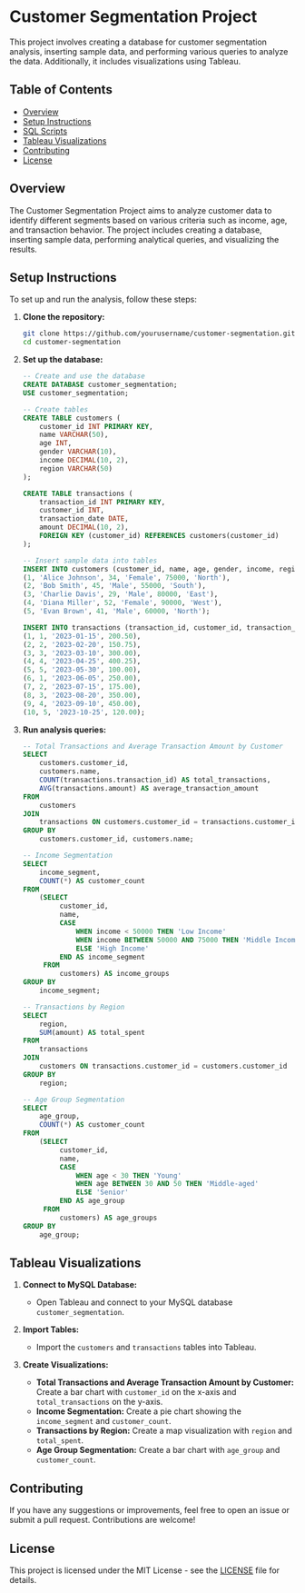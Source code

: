 # Customer Segmentation Project

This project involves creating a database for customer segmentation analysis, inserting sample data, and performing various queries to analyze the data. Additionally, it includes visualizations using Tableau.

## Table of Contents
- [Overview](#overview)
- [Setup Instructions](#setup-instructions)
- [SQL Scripts](#sql-scripts)
- [Tableau Visualizations](#tableau-visualizations)
- [Contributing](#contributing)
- [License](#license)

## Overview

The Customer Segmentation Project aims to analyze customer data to identify different segments based on various criteria such as income, age, and transaction behavior. The project includes creating a database, inserting sample data, performing analytical queries, and visualizing the results.

## Setup Instructions

To set up and run the analysis, follow these steps:

1. **Clone the repository:**
    ```bash
    git clone https://github.com/yourusername/customer-segmentation.git
    cd customer-segmentation
    ```

2. **Set up the database:**

    ```sql
    -- Create and use the database
    CREATE DATABASE customer_segmentation;
    USE customer_segmentation;

    -- Create tables
    CREATE TABLE customers (
        customer_id INT PRIMARY KEY,
        name VARCHAR(50),
        age INT,
        gender VARCHAR(10),
        income DECIMAL(10, 2),
        region VARCHAR(50)
    );

    CREATE TABLE transactions (
        transaction_id INT PRIMARY KEY,
        customer_id INT,
        transaction_date DATE,
        amount DECIMAL(10, 2),
        FOREIGN KEY (customer_id) REFERENCES customers(customer_id)
    );

    -- Insert sample data into tables
    INSERT INTO customers (customer_id, name, age, gender, income, region) VALUES
    (1, 'Alice Johnson', 34, 'Female', 75000, 'North'),
    (2, 'Bob Smith', 45, 'Male', 55000, 'South'),
    (3, 'Charlie Davis', 29, 'Male', 80000, 'East'),
    (4, 'Diana Miller', 52, 'Female', 90000, 'West'),
    (5, 'Evan Brown', 41, 'Male', 60000, 'North');

    INSERT INTO transactions (transaction_id, customer_id, transaction_date, amount) VALUES
    (1, 1, '2023-01-15', 200.50),
    (2, 2, '2023-02-20', 150.75),
    (3, 3, '2023-03-10', 300.00),
    (4, 4, '2023-04-25', 400.25),
    (5, 5, '2023-05-30', 100.00),
    (6, 1, '2023-06-05', 250.00),
    (7, 2, '2023-07-15', 175.00),
    (8, 3, '2023-08-20', 350.00),
    (9, 4, '2023-09-10', 450.00),
    (10, 5, '2023-10-25', 120.00);
    ```

3. **Run analysis queries:**

    ```sql
    -- Total Transactions and Average Transaction Amount by Customer
    SELECT 
        customers.customer_id, 
        customers.name, 
        COUNT(transactions.transaction_id) AS total_transactions,
        AVG(transactions.amount) AS average_transaction_amount
    FROM 
        customers
    JOIN 
        transactions ON customers.customer_id = transactions.customer_id
    GROUP BY 
        customers.customer_id, customers.name;

    -- Income Segmentation
    SELECT 
        income_segment, 
        COUNT(*) AS customer_count
    FROM 
        (SELECT 
             customer_id, 
             name, 
             CASE 
                 WHEN income < 50000 THEN 'Low Income'
                 WHEN income BETWEEN 50000 AND 75000 THEN 'Middle Income'
                 ELSE 'High Income'
             END AS income_segment
         FROM 
             customers) AS income_groups
    GROUP BY 
        income_segment;

    -- Transactions by Region
    SELECT 
        region, 
        SUM(amount) AS total_spent
    FROM 
        transactions
    JOIN 
        customers ON transactions.customer_id = customers.customer_id
    GROUP BY 
        region;

    -- Age Group Segmentation
    SELECT 
        age_group, 
        COUNT(*) AS customer_count
    FROM 
        (SELECT 
             customer_id, 
             name, 
             CASE 
                 WHEN age < 30 THEN 'Young'
                 WHEN age BETWEEN 30 AND 50 THEN 'Middle-aged'
                 ELSE 'Senior'
             END AS age_group
         FROM 
             customers) AS age_groups
    GROUP BY 
        age_group;
    ```

## Tableau Visualizations

1. **Connect to MySQL Database:**
   - Open Tableau and connect to your MySQL database `customer_segmentation`.

2. **Import Tables:**
   - Import the `customers` and `transactions` tables into Tableau.

3. **Create Visualizations:**
   - **Total Transactions and Average Transaction Amount by Customer:** Create a bar chart with `customer_id` on the x-axis and `total_transactions` on the y-axis.
   - **Income Segmentation:** Create a pie chart showing the `income_segment` and `customer_count`.
   - **Transactions by Region:** Create a map visualization with `region` and `total_spent`.
   - **Age Group Segmentation:** Create a bar chart with `age_group` and `customer_count`.

## Contributing

If you have any suggestions or improvements, feel free to open an issue or submit a pull request. Contributions are welcome!

## License

This project is licensed under the MIT License - see the [LICENSE](LICENSE) file for details.
